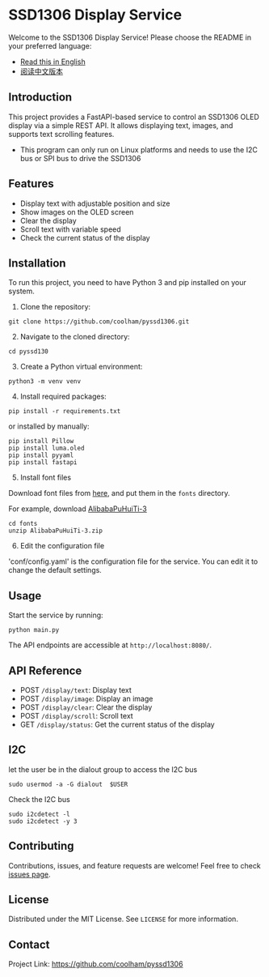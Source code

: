 
# SSD1306 Display Service

Welcome to the SSD1306 Display Service! Please choose the README in your preferred language:

- [Read this in English](README.md)
- [阅读中文版本](README_zh.md)

## Introduction
This project provides a FastAPI-based service to control an SSD1306 OLED display via a simple REST API. It allows displaying text, images, and supports text scrolling features. 

* This program can only run on Linux platforms and needs to use the I2C bus or SPI bus to drive the SSD1306

## Features
- Display text with adjustable position and size
- Show images on the OLED screen
- Clear the display
- Scroll text with variable speed
- Check the current status of the display

## Installation
To run this project, you need to have Python 3 and pip installed on your system.

1. Clone the repository:
 
```shell
git clone https://github.com/coolham/pyssd1306.git
```

2. Navigate to the cloned directory:

```shell
cd pyssd130
```

3. Create a Python virtual environment:

```shell
python3 -m venv venv
```

4. Install required packages:

```shell
pip install -r requirements.txt
```

or installed by manually:

```shell
pip install Pillow
pip install luma.oled
pip install pyyaml
pip install fastapi
```


5. Install font files

Download font files from [here](https://fonts.alibabagroup.com/#/font), and put them in the `fonts` directory.

For example, download [AlibabaPuHuiTi-3](https://puhuiti.oss-cn-hangzhou.aliyuncs.com/AlibabaPuHuiTi-3.zip)

```shell
cd fonts
unzip AlibabaPuHuiTi-3.zip
```

6. Edit the configuration file

'conf/config.yaml' is the configuration file for the service. You can edit it to change the default settings.


## Usage
Start the service by running:
```
python main.py
```

The API endpoints are accessible at `http://localhost:8080/`.

## API Reference
- POST `/display/text`: Display text
- POST `/display/image`: Display an image
- POST `/display/clear`: Clear the display
- POST `/display/scroll`: Scroll text
- GET `/display/status`: Get the current status of the display

## I2C

let the user be in the dialout group to access the I2C bus
```shell
sudo usermod -a -G dialout  $USER
```

Check the I2C bus

```shell
sudo i2cdetect -l
sudo i2cdetect -y 3
```


## Contributing
Contributions, issues, and feature requests are welcome! Feel free to check [issues page](link-to-your-issues-page).

## License
Distributed under the MIT License. See `LICENSE` for more information.

## Contact


Project Link: https://github.com/coolham/pyssd1306
